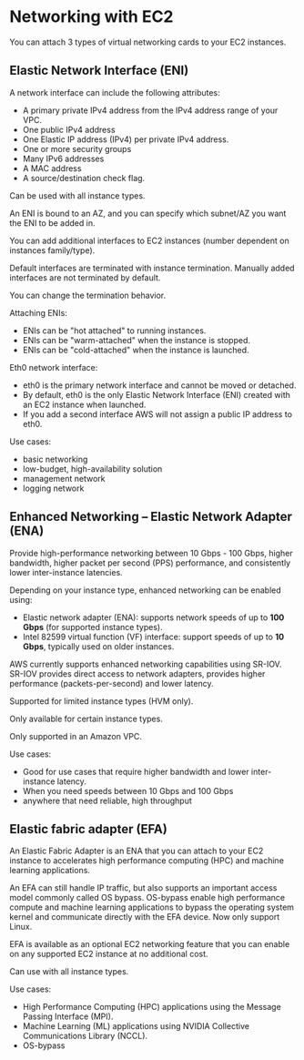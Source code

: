 # Networking with EC2

You can attach 3 types of virtual networking cards to your EC2 instances.

## Elastic Network Interface (ENI)

A network interface can include the following attributes:
- A primary private IPv4 address from the IPv4 address range of your VPC.
- One public IPv4 address
- One Elastic IP address (IPv4) per private IPv4 address.
- One or more security groups
- Many IPv6 addresses
- A MAC address
- A source/destination check flag.

Can be used with all instance types.

An ENI is bound to an AZ, and you can specify which subnet/AZ you want the ENI to be added in.

You can add additional interfaces to EC2 instances (number dependent on instances family/type).

Default interfaces are terminated with instance termination. Manually added interfaces are not terminated by default.

You can change the termination behavior.

Attaching ENIs:
- ENIs can be "hot attached" to running instances.
- ENIs can be "warm-attached" when the instance is stopped.
- ENIs can be "cold-attached" when the instance is launched.

Eth0 network interface:
- eth0 is the primary network interface and cannot be moved or detached.
- By default, eth0 is the only Elastic Network Interface (ENI) created with an EC2 instance when launched.
- If you add a second interface AWS will not assign a public IP address to eth0.

Use cases:
- basic networking
- low-budget, high-availability solution
- management network
- logging network


## Enhanced Networking – Elastic Network Adapter (ENA)

Provide high-performance networking between 10 Gbps - 100 Gbps, 
higher bandwidth, higher packet per second (PPS) performance,
and consistently lower inter-instance latencies.

Depending on your instance type, enhanced networking can be enabled using:
- Elastic network adapter (ENA): supports network speeds of up to **100 Gbps** (for supported instance types).
- Intel 82599 virtual function (VF) interface: support speeds of up to **10 Gbps**, typically used on older instances.

AWS currently supports enhanced networking capabilities using SR-IOV. SR-IOV provides direct access to network adapters, provides higher performance (packets-per-second) and lower latency.

Supported for limited instance types (HVM only).

Only available for certain instance types.

Only supported in an Amazon VPC.

Use cases:
- Good for use cases that require higher bandwidth and lower inter-instance latency.
- When you need speeds between 10 Gbps and 100 Gbps
- anywhere that need reliable, high throughput


## Elastic fabric adapter (EFA)

An Elastic Fabric Adapter is an ENA that you can attach to your EC2 instance to 
accelerates high performance computing (HPC) and machine learning applications.

An EFA can still handle IP traffic, but also supports an important access model commonly called OS bypass. OS-bypass enable high performance compute and machine learning applications to bypass the operating system kernel and communicate directly with the EFA device. Now only support Linux.

EFA is available as an optional EC2 networking feature that you can enable on any supported EC2 instance at no additional cost.

Can use with all instance types.

Use cases:
- High Performance Computing (HPC) applications using the Message Passing Interface (MPI).
- Machine Learning (ML) applications using NVIDIA Collective Communications Library (NCCL).
- OS-bypass
